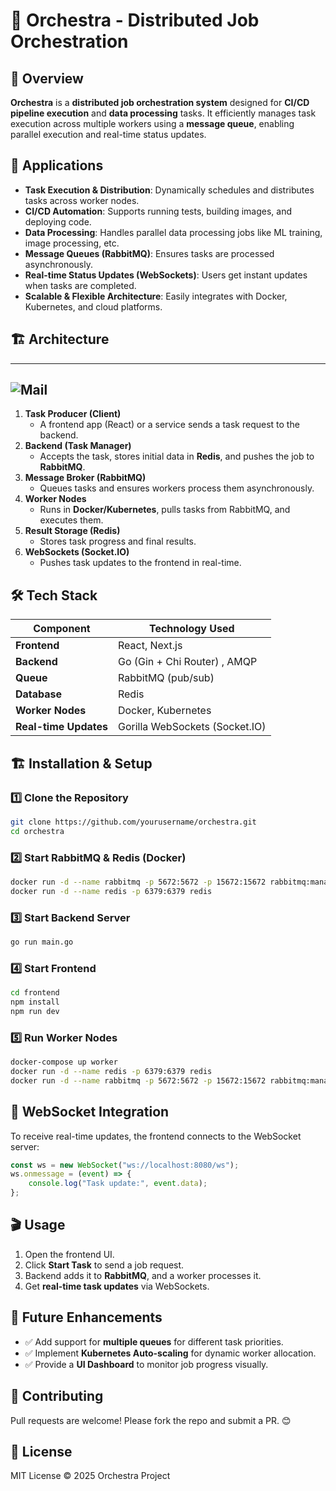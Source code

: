 # 🎼 Orchestra - Distributed Job Orchestration

## 🚀 Overview

**Orchestra** is a **distributed job orchestration system** designed for **CI/CD pipeline execution** and **data processing** tasks. It efficiently manages task execution across multiple workers using a **message queue**, enabling parallel execution and real-time status updates.

## 🎯 Applications

- **Task Execution & Distribution**: Dynamically schedules and distributes tasks across worker nodes.
- **CI/CD Automation**: Supports running tests, building images, and deploying code.
- **Data Processing**: Handles parallel data processing jobs like ML training, image processing, etc.
- **Message Queues (RabbitMQ)**: Ensures tasks are processed asynchronously.
- **Real-time Status Updates (WebSockets)**: Users get instant updates when tasks are completed.
- **Scalable & Flexible Architecture**: Easily integrates with Docker, Kubernetes, and cloud platforms.

## 🏗️ Architecture

---
![Mail](https://drive.google.com/file/d/1SFGdy9O0Kg2oIHzalqJxqaDt6DfGzKh6/view)
---

1. **Task Producer (Client)**
   - A frontend app (React) or a service sends a task request to the backend.
2. **Backend (Task Manager)**
   - Accepts the task, stores initial data in **Redis**, and pushes the job to **RabbitMQ**.
3. **Message Broker (RabbitMQ)**
   - Queues tasks and ensures workers process them asynchronously.
4. **Worker Nodes**
   - Runs in **Docker/Kubernetes**, pulls tasks from RabbitMQ, and executes them.
5. **Result Storage (Redis)**
   - Stores task progress and final results.
6. **WebSockets (Socket.IO)**
   - Pushes task updates to the frontend in real-time.

## 🛠️ Tech Stack

| Component       | Technology Used  |
|---------------|----------------|
| **Frontend**   | React, Next.js  |
| **Backend**    | Go (Gin + Chi Router) , AMQP |
| **Queue**      | RabbitMQ (pub/sub)  |
| **Database**   | Redis  |
| **Worker Nodes** | Docker, Kubernetes |
| **Real-time Updates** | Gorilla WebSockets (Socket.IO) |

## 🏗️ Installation & Setup

### 1️⃣ Clone the Repository
```sh
git clone https://github.com/yourusername/orchestra.git
cd orchestra
```

### 2️⃣ Start RabbitMQ & Redis (Docker)
```sh
docker run -d --name rabbitmq -p 5672:5672 -p 15672:15672 rabbitmq:management
docker run -d --name redis -p 6379:6379 redis
```

### 3️⃣ Start Backend Server
```sh
go run main.go
```

### 4️⃣ Start Frontend
```sh
cd frontend
npm install
npm run dev
```

### 5️⃣ Run Worker Nodes
```sh
docker-compose up worker
docker run -d --name redis -p 6379:6379 redis
docker run -d --name rabbitmq -p 5672:5672 -p 15672:15672 rabbitmq:management
```

## 📡 WebSocket Integration

To receive real-time updates, the frontend connects to the WebSocket server:
```js
const ws = new WebSocket("ws://localhost:8080/ws");
ws.onmessage = (event) => {
    console.log("Task update:", event.data);
};
```

## 🎬 Usage
1. Open the frontend UI.
2. Click **Start Task** to send a job request.
3. Backend adds it to **RabbitMQ**, and a worker processes it.
4. Get **real-time task updates** via WebSockets.

## 🚀 Future Enhancements
- ✅ Add support for **multiple queues** for different task priorities.
- ✅ Implement **Kubernetes Auto-scaling** for dynamic worker allocation.
- ✅ Provide a **UI Dashboard** to monitor job progress visually.

## 🎉 Contributing
Pull requests are welcome! Please fork the repo and submit a PR. 😊

## 📜 License
MIT License © 2025 Orchestra Project
